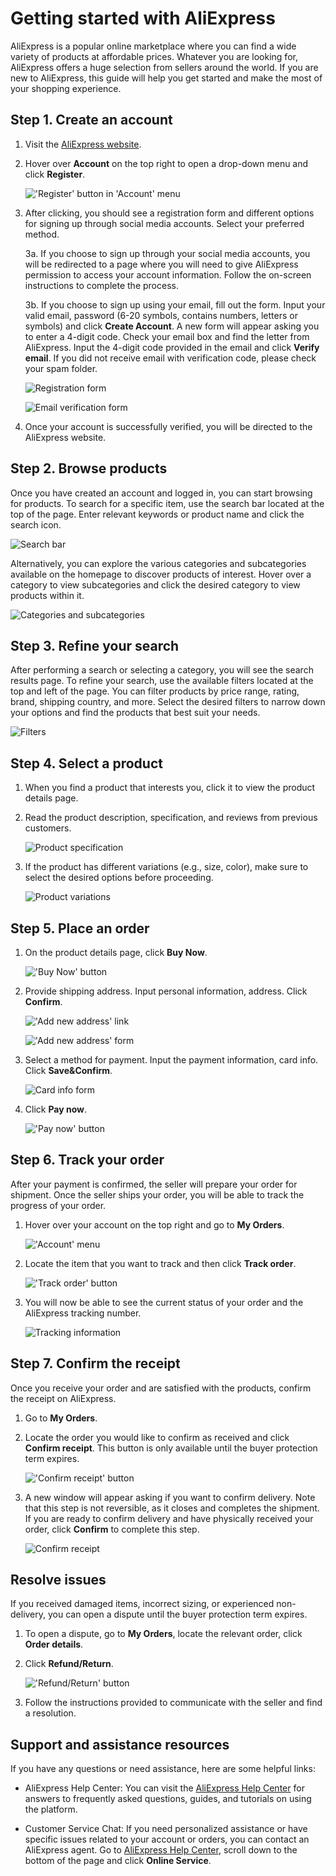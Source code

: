 # Getting started with AliExpress

AliExpress is a popular online marketplace where you can find a wide variety of products at affordable prices. Whatever you are looking for, AliExpress offers a huge selection from sellers around the world. If you are new to AliExpress, this guide will help you get started and make the most of your shopping experience.

## Step 1. Create an account

1. Visit the [AliExpress website](https://www.aliexpress.com/).

2. Hover over **Account** on the top right to open a drop-down menu and click **Register**.

   !['Register' button in 'Account' menu](https://i.ibb.co/YpHZKXc/screen.png)

3. After clicking, you should see a registration form and different options for signing up through social media accounts. Select your preferred method.

   3a. If you choose to sign up through your social media accounts, you will be redirected to a page where you will need to give AliExpress permission to access your account information. Follow the on-screen instructions to complete the process.

   3b. If you choose to sign up using your email, fill out the form. Input your valid email, password (6-20 symbols, contains numbers, letters or symbols) and click **Create Account**. A new form will appear asking you to enter a 4-digit code. Check your email box and find the letter from AliExpress. Input the 4-digit code provided in the email and click **Verify email**. If you did not receive email with verification code, please check your spam folder.

   ![Registration form](https://i.ibb.co/5BMfV6G/screen8.png)

   ![Email verification form](https://gcdnb.pbrd.co/images/aS5G2QPmZyhK.png?o=1)

4. Once your account is successfully verified, you will be directed to the AliExpress website.

## Step 2. Browse products

Once you have created an account and logged in, you can start browsing for products. To search for a specific item, use the search bar located at the top of the page. Enter relevant keywords or product name and click the search icon.

![Search bar](https://gcdnb.pbrd.co/images/NNFv25AGiSug.jpg?o=1)

Alternatively, you can explore the various categories and subcategories available on the homepage to discover products of interest. Hover over a category to view subcategories and click the desired category to view products within it.

![Categories and subcategories](https://i.ibb.co/XY0ZBkz/screen2.png)

## Step 3. Refine your search

After performing a search or selecting a category, you will see the search results page. To refine your search, use the available filters located at the top and left of the page. You can filter products by price range, rating, brand, shipping country, and more. Select the desired filters to narrow down your options and find the products that best suit your needs.

![Filters](https://i.ibb.co/C2BHM3P/screen5.png)

## Step 4. Select a product

1. When you find a product that interests you, click it to view the product details page.

2. Read the product description, specification, and reviews from previous customers.

   ![Product specification](https://gcdnb.pbrd.co/images/sf9jZ5seVMxB.png?o=1)

3. If the product has different variations (e.g., size, color), make sure to select the desired options before proceeding.

   ![Product variations](https://gcdnb.pbrd.co/images/Jf8KkgI7SMF3.jpg?o=1)

## Step 5. Place an order

1. On the product details page, click **Buy Now**.

   !['Buy Now' button](https://gcdnb.pbrd.co/images/N5hyrz6A1VRX.png?o=1)

2. Provide shipping address. Input personal information, address. Click **Confirm**.

   !['Add new address' link](https://gcdnb.pbrd.co/images/HW5S80Wo0o0Y.png?o=1)

   !['Add new address' form](https://gcdnb.pbrd.co/images/m1f1melZJiM9.png?o=1)

3. Select a method for payment. Input the payment information, card info. Click **Save&Confirm**.

   ![Card info form](https://gcdnb.pbrd.co/images/CaS6SxB3rDZs.png?o=1)

4. Click **Pay now**.

   !['Pay now' button](https://gcdnb.pbrd.co/images/QNrxO3uEA2qR.png?o=1)

## Step 6. Track your order

After your payment is confirmed, the seller will prepare your order for shipment. Once the seller ships your order, you will be able to track the progress of your order.

1. Hover over your account on the top right and go to **My Orders**.

   !['Account' menu](https://i.ibb.co/Yj7Tbj2/screen3.png)

2. Locate the item that you want to track and then click **Track order**.

   !['Track order' button](https://gcdnb.pbrd.co/images/PFnHXdvky0Os.png?o=1)

3. You will now be able to see the current status of your order and the AliExpress tracking number.

   ![Tracking information](https://gcdnb.pbrd.co/images/A3IvXRd7DMUe.png?o=1)

## Step 7. Confirm the receipt

Once you receive your order and are satisfied with the products, confirm the receipt on AliExpress.

1. Go to **My Orders**.

2. Locate the order you would like to confirm as received and click **Confirm receipt**. This button is only available until the buyer protection term expires.

   !['Confirm receipt' button](https://gcdnb.pbrd.co/images/397XD9L3MZD6.jpg?o=1)

3. A new window will appear asking if you want to confirm delivery. Note that this step is not reversible, as it closes and completes the shipment. If you are ready to confirm delivery and have physically received your order, click **Confirm** to complete this step.

   ![Confirm receipt](https://gcdnb.pbrd.co/images/CkueRefKDL2X.jpg?o=1)

## Resolve issues

If you received damaged items, incorrect sizing, or experienced non-delivery, you can open a dispute until the buyer protection term expires.

1. To open a dispute, go to **My Orders**, locate the relevant order, click **Order details**.

2. Click **Refund/Return**.

   !['Refund/Return' button](https://gcdnb.pbrd.co/images/bBgbfKbUMr1w.png?o=1)

3. Follow the instructions provided to communicate with the seller and find a resolution.

## Support and assistance resources

If you have any questions or need assistance, here are some helpful links:

- AliExpress Help Center: You can visit the [AliExpress Help Center](https://customerservice.aliexpress.com/home?language=en&from=byr_common&hcMapRule=aeMapRule) for answers to frequently asked questions, guides, and tutorials on using the platform.

- Customer Service Chat: If you need personalized assistance or have specific issues related to your account or orders, you can contact an AliExpress agent. Go to [AliExpress Help Center](https://customerservice.aliexpress.com/home?language=en&from=byr_common&hcMapRule=aeMapRule), scroll down to the bottom of the page and click **Online Service**.
